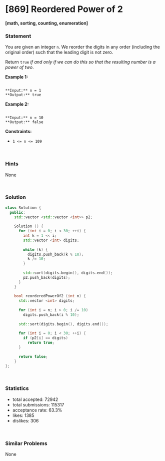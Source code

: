 # [869] Reordered Power of 2

**[math, sorting, counting, enumeration]**

### Statement

You are given an integer `n`. We reorder the digits in any order (including the original order) such that the leading digit is not zero.

Return `true` *if and only if we can do this so that the resulting number is a power of two*.


**Example 1:**

```

**Input:** n = 1
**Output:** true

```

**Example 2:**

```

**Input:** n = 10
**Output:** false

```

**Constraints:**
* `1 <= n <= 109`


<br>

### Hints

None

<br>

### Solution

```cpp
class Solution {
  public:
    std::vector <std::vector <int>> p2;
  
    Solution () {
      for (int i = 0; i < 30; ++i) {
        int k = 1 << i;
        std::vector <int> digits;
        
        while (k) {
          digits.push_back(k % 10);
          k /= 10;
        }
        
        std::sort(digits.begin(), digits.end());
        p2.push_back(digits);
      }
    }
  
    bool reorderedPowerOf2 (int n) {
      std::vector <int> digits;
      
      for (int i = n; i > 0; i /= 10)
        digits.push_back(i % 10);
      
      std::sort(digits.begin(), digits.end());
      
      for (int i = 0; i < 30; ++i) {
        if (p2[i] == digits)
          return true;
      }
      
      return false;
    }
};
```

<br>

### Statistics

- total accepted: 72942
- total submissions: 115317
- acceptance rate: 63.3%
- likes: 1385
- dislikes: 306

<br>

### Similar Problems

None
